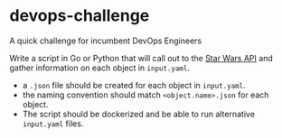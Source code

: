 # devops-challenge
A quick challenge for incumbent DevOps Engineers

Write a script in Go or Python that will call out to the [Star Wars API](https://swapi.co/) and gather information on each object in `input.yaml`.

- a `.json` file should be created for each object in `input.yaml`.
- the naming convention should match `<object.name>.json` for each object.
- The script should be dockerized and be able to run alternative `input.yaml` files.
